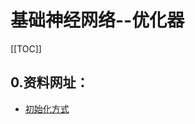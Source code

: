 # 基础神经网络--优化器

[[TOC]]

## 0.资料网址：

- [初始化方式](https://blog.csdn.net/qq_40006058/article/details/122809231)

  

  


